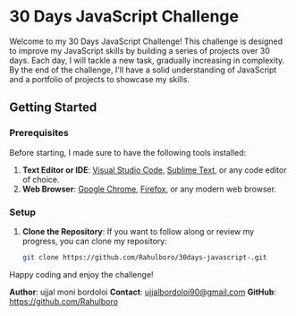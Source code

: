 # 30 Days JavaScript Challenge

Welcome to my 30 Days JavaScript Challenge! This challenge is designed to improve my JavaScript skills by building a series of projects over 30 days. Each day, I will tackle a new task, gradually increasing in complexity. By the end of the challenge, I'll have a solid understanding of JavaScript and a portfolio of projects to showcase my skills.

## Getting Started

### Prerequisites

Before starting, I made sure to have the following tools installed:

1. **Text Editor or IDE**: [Visual Studio Code](https://code.visualstudio.com/), [Sublime Text](https://www.sublimetext.com/), or any code editor of choice.
2. **Web Browser**: [Google Chrome](https://www.google.com/chrome/), [Firefox](https://www.mozilla.org/firefox/), or any modern web browser.

### Setup

1. **Clone the Repository**: If you want to follow along or review my progress, you can clone my repository:

   ```bash
   git clone https://github.com/Rahulboro/30days-javascript-.git
   ```

Happy coding and enjoy the challenge!

**Author**: ujjal moni bordoloi
**Contact**: ujjalbordoloi90@gmail.com
**GitHub**: https://github.com/Rahulboro
